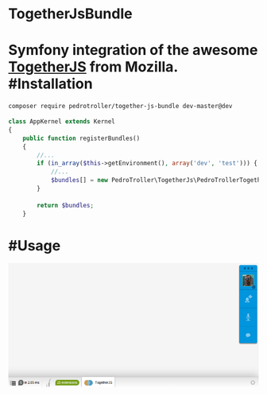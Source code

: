 TogetherJsBundle
================
Symfony integration of the awesome [TogetherJS](https://togetherjs.com/) from Mozilla.
#Installation
=============
```bash
composer require pedrotroller/together-js-bundle dev-master@dev
```
```php
class AppKernel extends Kernel
{
    public function registerBundles()
    {
        //...
        if (in_array($this->getEnvironment(), array('dev', 'test'))) {
            //...
            $bundles[] = new PedroTroller\TogetherJs\PedroTrollerTogetherJsBundle();
        }

        return $bundles;
    }
```
#Usage
======
<img src="doc/demo.png" />
